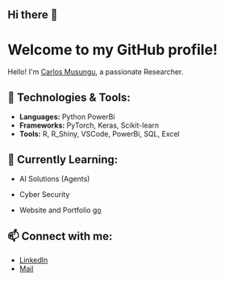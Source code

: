 ## Hi there 👋

# Welcome to my GitHub profile!

Hello! I'm [Carlos Musungu](https://github.com/mirrorline), a passionate Researcher.

## 🔧 Technologies & Tools:
- **Languages:** Python PowerBi
- **Frameworks:** PyTorch, Keras, Scikit-learn
- **Tools:** R, R_Shiny, VSCode, PowerBi, SQL, Excel



## 🚀 Currently Learning:
- AI Solutions (Agents)
- Cyber Security


- Website and Portfolio [go](https://caloswanjala.wixsite.com/carloswanjala)
## 📫 Connect with me:
- [LinkedIn](https://www.linkedin.com/in/caloswanjala)
- [Mail](caloswanjala@gmail.com)

















<!--
**mirrorline/mirrorline** is a ✨ _special_ ✨ repository because its `README.md` (this file) appears on your GitHub profile.

Here are some ideas to get you started:

- 🔭 I’m currently working on ...
- 🌱 I’m currently learning ...
- 👯 I’m looking to collaborate on ...
- 🤔 I’m looking for help with ...
- 💬 Ask me about ...
- 📫 How to reach me: ...
- 😄 Pronouns: ...
- ⚡ Fun fact: ...
-->
